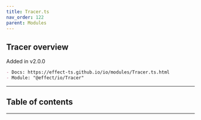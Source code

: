 ```yaml
---
title: Tracer.ts
nav_order: 122
parent: Modules
---
```


## Tracer overview

Added in v2.0.0

```md
- Docs: https://effect-ts.github.io/io/modules/Tracer.ts.html
- Module: "@effect/io/Tracer"
```

---

<h2 class="text-delta">Table of contents</h2>

---
